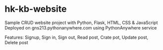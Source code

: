 # hk-kb-website
Sample CRUD website project with Python, Flask, HTML, CSS & JavaScript
Deployed on gns213.pythonanywhere.com using PythonAnywhere service

Features: Signup, Sign in, Sign out, Read post, Crate pot, Update post, Delete post
